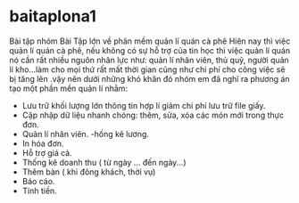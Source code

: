 # baitaplona1
Bài tập nhóm 
Bài Tập lớn về phân mềm quản lí quán cà phê Hiên nay thì việc quản lí quán cà phê, nếu không có sự hỗ trợ của tin học thì việc quản lí quán nó cần rất nhiều nguôn nhân lực như: quản lí nhân viên, thủ quỹ, người quản lí kho...làm cho mọi thứ rất mất thời gian cũng như chi phí cho công việc sẽ bị tăng lên .vậy nên dưới những khó khăn đó nhóm em đã nghĩ ra phương án tạo một phần mền quản lí nhằm:

  - Lưu trữ khối lượng lớn thông tin hợp lí giảm chi phí lưu trữ file giấy.
  - Cập nhập dữ liệu nhanh chóng: thêm, sửa, xóa các món mới trong thực đơn.
  - Quản lí nhân viên.
   -hống kê lương.
  - In hóa đơn.
  - Hỗ trợ giá cả.
  - Thống kê doanh thu ( từ ngày ... đến ngày...)
  - Thêm bàn ( khi đông khách, thời vụ)
  - Báo cáo.
  - Tính tiền.
